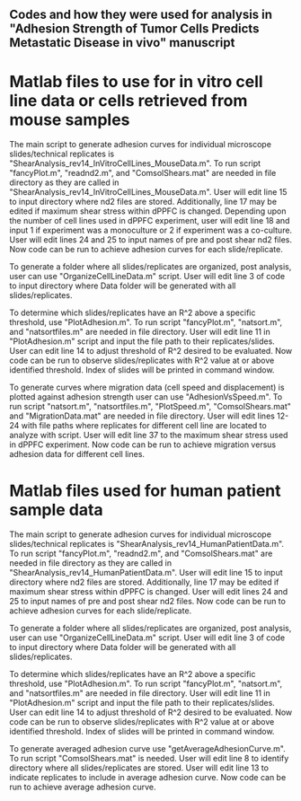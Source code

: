 ## Codes and how they were used for analysis in "Adhesion Strength of Tumor Cells Predicts Metastatic Disease in vivo" manuscript


 # Matlab files to use for in vitro cell line data or cells retrieved from mouse samples
   
 The main script to generate adhesion curves for individual microscope slides/technical replicates is                         "ShearAnalysis_rev14_InVitroCellLines_MouseData.m". To run script "fancyPlot.m", "readnd2.m", and "ComsolShears.mat" are     needed in file directory as they are called in "ShearAnalysis_rev14_InVitroCellLines_MouseData.m". User will edit line       15 to input directory where nd2 files are stored. Additionally, line 17 may be edited if maximum shear stress within         dPPFC is changed. Depending upon the number of cell lines used in dPPFC experiment, user will edit line 18 and input 1       if experiment was a monoculture or 2 if experiment was a co-culture. User will edit lines 24 and 25 to input names of         pre and post shear nd2 files. Now code can be run to achieve adhesion curves for each slide/replicate.

  To generate a folder where all slides/replicates are organized, post analysis, user can use "OrganizeCellLineData.m"         script. User will edit line 3 of code to input directory where Data folder will be generated with all slides/replicates.

  To determine which slides/replicates have an R^2 above a specific threshold, use "PlotAdhesion.m". To run script             "fancyPlot.m", "natsort.m", and "natsortfiles.m" are needed in file directory. User will edit line 11 in                     "PlotAdhesion.m" script and input the file path to their replicates/slides. User can edit line 14 to adjust threshold of     R^2 desired to be evaluated. Now code can be run to observe slides/replicates with R^2 value at or above identified          threshold. Index of slides will be printed in command window.

  To generate curves where migration data (cell speed and displacement) is plotted against adhesion strength user can use      "AdhesionVsSpeed.m". To run script "natsort.m", "natsortfiles.m", "PlotSpeed.m", "ComsolShears.mat" and                      "MigrationData.mat" are needed in file directory. User will edit lines 12-24 with file paths where replicates for            different cell line are located to analyze with script. User will edit line 37 to the maximum shear stress used in dPPFC     experiment. Now code can be run to achieve migration versus adhesion data for different cell lines.  



# Matlab files used for human patient sample data

  The main script to generate adhesion curves for individual microscope slides/technical replicates is                         "ShearAnalysis_rev14_HumanPatientData.m". To run script "fancyPlot.m", "readnd2.m", and "ComsolShears.mat" are needed in     file directory as they are called in "ShearAnalysis_rev14_HumanPatientData.m". User will edit line 15 to input               directory where nd2 files are stored. Additionally, line 17 may be edited if maximum shear stress within dPPFC is            changed. User will edit lines 24 and 25 to input names of pre and post shear nd2 files. Now code can be run to achieve       adhesion curves for each slide/replicate.

  To generate a folder where all slides/replicates are organized, post analysis, user can use "OrganizeCellLineData.m"         script. User will edit line 3 of code to input directory where Data folder will be generated with all slides/replicates.

  To determine which slides/replicates have an R^2 above a specific threshold, use "PlotAdhesion.m". To run script             "fancyPlot.m", "natsort.m", and "natsortfiles.m" are needed in file directory. User will edit line 11 in                     "PlotAdhesion.m" script and input the file path to their replicates/slides. User can edit line 14 to adjust threshold of     R^2 desired to be evaluated. Now code can be run to observe slides/replicates with R^2 value at or above identified          threshold. Index of slides will be printed in command window.

  To generate averaged adhesion curve use "getAverageAdhesionCurve.m". To run script "ComsolShears.mat" is needed. User        will edit line 8 to identify directory where all slides/replicates are stored. User will edit line 13 to indicate            replicates to include in average adhesion curve. Now code can be run to achieve average adhesion curve.

